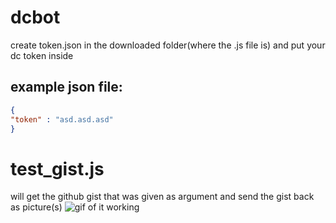 # dcbot

create token.json in the downloaded folder(where the .js file is) and put your dc token inside

## example json file:

```json
{
"token" : "asd.asd.asd"
}
```

# test_gist.js
will get the github gist that was given as argument and send the gist back as picture(s)
![gif of it working](https://cdn.discordapp.com/attachments/753332888564531310/801768757936128000/fetcher.gif)
